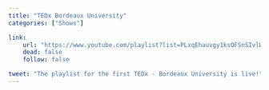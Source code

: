 ```yaml
---
title: "TEDx Bordeaux University"
categories: ["Shows"]

link:
    url: "https://www.youtube.com/playlist?list=PLxqEhauvgy1ksQFSnSIvlWGlkZBpD3PDW"
    dead: false
    follow: false

tweet: "The playlist for the first TEDx - Bordeaux University is live!"
---
```

